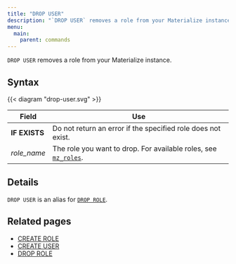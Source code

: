```yaml
---
title: "DROP USER"
description: "`DROP USER` removes a role from your Materialize instance."
menu:
  main:
    parent: commands
---
```


`DROP USER` removes a role from your Materialize instance.

## Syntax

{{< diagram "drop-user.svg" >}}

Field | Use
------|-----
**IF EXISTS** | Do not return an error if the specified role does not exist.
_role_name_ | The role you want to drop. For available roles, see [`mz_roles`](/sql/system-catalog/mz_catalog#mz_roles).

## Details

`DROP USER` is an alias for [`DROP ROLE`](../drop-role).

## Related pages

- [CREATE ROLE](../create-role)
- [CREATE USER](../create-user)
- [DROP ROLE](../drop-role)
